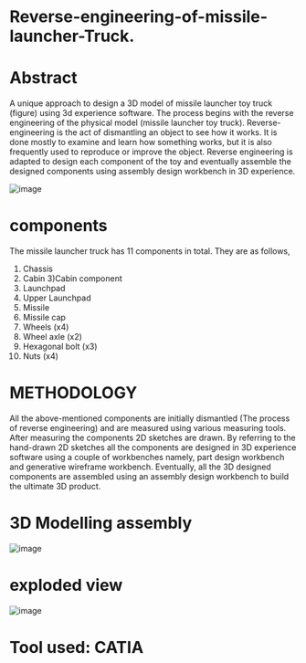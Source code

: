# Reverse-engineering-of-missile-launcher-Truck.
# Abstract
A unique approach to design a 3D model of missile launcher toy truck (figure) using 3d
experience software. The process begins with the reverse engineering of the physical model (missile
launcher toy truck). Reverse-engineering is the act of dismantling an object to see how it works. It is done
mostly to examine and learn how something works, but it is also frequently used to reproduce or improve
the object. Reverse engineering is adapted to design each component of the toy and eventually
assemble the designed components using assembly design workbench in 3D experience.

![image](https://user-images.githubusercontent.com/120801447/210048918-62d77c5c-7631-4f9e-ab3a-859b54a34919.png)

# components
The missile launcher truck has 11 components in total. They are as follows,
1) Chassis
2) Cabin
3)Cabin component
4) Launchpad
5) Upper Launchpad
6) Missile
7) Missile cap
8) Wheels (x4)
9) Wheel axle (x2)
10) Hexagonal bolt (x3)
11) Nuts (x4)
# METHODOLOGY
All the above-mentioned components are initially dismantled (The process of reverse engineering) and are
measured using various measuring tools. After measuring the components 2D sketches are drawn. By referring
to the hand-drawn 2D sketches all the components are designed in 3D experience software using a couple of
workbenches namely, part design workbench and generative wireframe workbench. Eventually, all the 3D
designed components are assembled using an assembly design workbench to build the ultimate 3D product.

# 3D Modelling assembly
![image](https://user-images.githubusercontent.com/120801447/210049084-1e58ee70-b3c3-46d1-9107-a9e51d8e2127.png)
# exploded view
![image](https://user-images.githubusercontent.com/120801447/210049467-ad619d2e-2a9d-40e5-94f7-c34ef1cdf080.png)
# Tool used: CATIA

